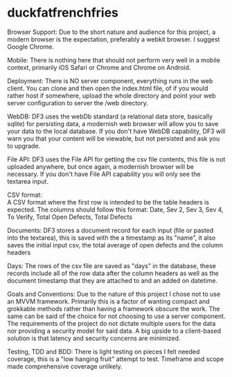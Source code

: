 duckfatfrenchfries
==================

Browser Support: 
Due to the short nature and audience for this project, a modern browser is the expectation, preferably a webkit browser.  I suggest Google Chrome.

Mobile: 
There is nothing here that should not perform very well in a mobile context, primarily iOS Safari or Chrome and Chrome on Android.

Deployment: 
There is NO server component, everything runs in the web client.  You can clone and then open the index.html file, of if you would rather host if somewhere, upload the whole directory and point your web server configuration to server the /web directory.

WebDB: 
DF3 uses the webDb standard (a relational data store, basically sqlite) for persisting data, a modernish web browser will allow you to save your data to the local database. If you don't have WebDB capability, DF3 will warn you that your content will be viewable, but not persisted and ask you to upgrade.

File API: 
DF3 uses the File API for getting the csv file contents, this file is not uploaded anywhere, but once again, a modernish browser will be necessary.  If you don't have File API capability you will only see the textarea input.

CSV format:  
A CSV format where the first row is intended to be the table headers is expected.  The columns should follow this format: Date, Sev 2, Sev 3, Sev 4, To Verify, Total Open Defects, Total Defects

Documents: 
DF3 stores a document record for each input (file or pasted into the textarea), this is saved with the a timestamp as its "name", it also saves the initial input csv, the total average of open defects and the column headers

Days: 
The rows of the csv file are saved as "days" in the database, these records include all of the row data after the column headers as well as the document timestamp that they are attached to and an added on datetime.

Goals and Conventions: 
Due to the nature of this project I chose not to use an MVVM framework.  Primarily this is a factor of wanting compact and grokkable methods rather than having a framework obscure the work.  The same can be said of the choice for not choosing to use a server component.  The requirements of the project do not dictate multiple users for the data nor providing a security model for said data.  A big upside to a client-based solution is that latency and security concerns are minimized.

Testing, TDD and BDD:
There is light testing on pieces I felt needed coverage, this is a "low hanging fruit" attempt to test.  Timeframe and scope made comprehensive coverage unlikely.